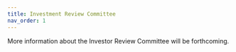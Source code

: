 ```yaml
---
title: Investment Review Committee
nav_order: 1
---
```


More information about the Investor Review Committee will be
forthcoming.
